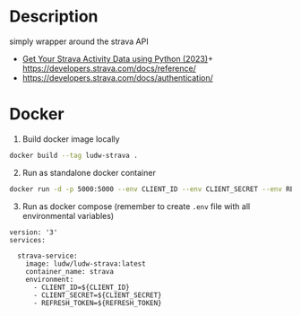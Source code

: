 # Description

simply wrapper around the strava API
+ [Get Your Strava Activity Data using Python (2023)](https://medium.com/@lejczak.learn/get-your-strava-activity-data-using-python-2023-️-b03b176965d0)+ https://developers.strava.com/docs/reference/
+ https://developers.strava.com/docs/authentication/

# Docker

1. Build docker image locally
```sh
docker build --tag ludw-strava .
```

2. Run as standalone docker container
```sh
docker run -d -p 5000:5000 --env CLIENT_ID --env CLIENT_SECRET --env REFRESH_TOKEN ludw-strava
```

3. Run as docker compose (remember to create `.env` file with all environmental variables)
```
version: '3'
services:

  strava-service:
    image: ludw/ludw-strava:latest
    container_name: strava
    environment:
      - CLIENT_ID=${CLIENT_ID}
      - CLIENT_SECRET=${CLIENT_SECRET}
      - REFRESH_TOKEN=${REFRESH_TOKEN}
```